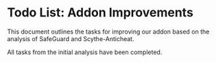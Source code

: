 # Todo List: Addon Improvements

This document outlines the tasks for improving our addon based on the analysis of SafeGuard and Scythe-Anticheat.

All tasks from the initial analysis have been completed.
